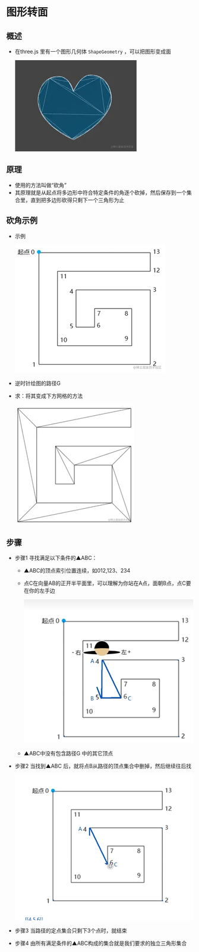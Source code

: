 # 图形转面

## 概述

+ 在three.js 里有一个图形几何体 `ShapeGeometry` ，可以把图形变成面

  ![alt text](images/ShapeGeometry.png)

## 原理

+ 使用的方法叫做“砍角”
+ 其原理就是从起点将多边形中符合特定条件的角逐个砍掉，然后保存到一个集合里，直到把多边形砍得只剩下一个三角形为止

## 砍角示例

+ 示例

  ![alt text](images/砍角示例.png)

+ 逆时针绘图的路径G

+ 求：将其变成下方网格的方法

  ![alt text](images/网格.png)

## 步骤

+ 步骤1 寻找满足以下条件的▲ABC：

  + ▲ABC的顶点索引位置连续，如012,123、234
  + 点C在向量AB的正开半平面里，可以理解为你站在A点，面朝B点，点C要在你的左手边

    ![alt text](images/点C在向量AB的正开半平面里.png)

  + ▲ABC中没有包含路径G 中的其它顶点

+ 步骤2 当找到▲ABC 后，就将点B从路径的顶点集合中删掉，然后继续往后找

  ![alt text](images/删除点B.png)

+ 步骤3 当路径的定点集合只剩下3个点时，就结束
+ 步骤4 由所有满足条件的▲ABC构成的集合就是我们要求的独立三角形集合

